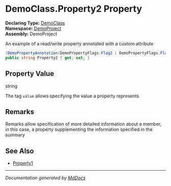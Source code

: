 ﻿<!--  
 =================================================================   
   Auto-Generated:   
   The contents of this file were generated by a tool.  
   Changes to this file may be list if the file is regenerated  
 =================================================================   
-->

# DemoClass.Property2 Property

**Declaring Type:** [DemoClass](../index.md)  
**Namespace:** [DemoProject](../../index.md)  
**Assembly:** DemoProject

An example of a read\/write property annotated with a custom attribute

```csharp
[DemoPropertyAnnotation(DemoPropertyFlags.Flag2 | DemoPropertyFlags.Flag3)]
public string Property2 { get; set; }
```

## Property Value

string

The tag `value` allows specifying the value a property represents

## Remarks

Remarks allow specification of more detailed information about a member, in this case, a property supplementing the information specified in the summary

## See Also

- [Property1](Property1.md)

___

*Documentation generated by [MdDocs](https://github.com/ap0llo/mddocs)*

